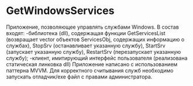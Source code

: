 # GetWindowsServices
Приложение, позволяющее управлять службами Windows.
В состав входят: 
  -библиотека (dll), содержащая функции GetServicesList (возвращает vector объектов ServicesObj, содержащих информацию о службах), StopSrv (останавливает указанную службу),
StartSrv (запускает указанную службу), RestartSrv (перезапускает указанную службу);
  -клиент, имитирующий интерфейс пользователя (реализована статическая линковка dll)
Приложение написано с использованием паттерна MVVM. 
Для корректного считывания служб необходимо запускать отладчик/exe файл с правами администратора.

